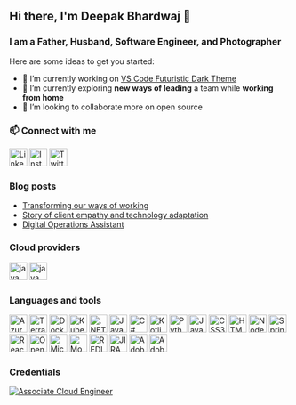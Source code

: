 ## Hi there, I'm Deepak Bhardwaj 👋

### I am a Father, Husband, Software Engineer, and Photographer

Here are some ideas to get you started:

- 🔭 I’m currently working on [VS Code Futuristic Dark Theme](https://github.com/deepak-bhardwaj-ps/VSCode-Theme-Futuristic)
- 🌱 I’m currently exploring **new ways of leading** a team while **working from home**
- 👯 I’m looking to collaborate more on open source

### 📫 Connect with me

[<img alt="LinkedIn" width="32" src="https://ico.now.sh/linkedin/0077B5" />](https://linkedin.com/in/deepdotnet)
[<img alt="Instagram" width="32" src="https://ico.now.sh/instagram/E4405F" />](https://instagram.com/deepdotnet)
[<img alt="Twitter" width="32" src="https://ico.now.sh/twitter/1da1f2" />](https://twitter.com/deepdotnet)

### Blog posts

- [Transforming our ways of working](https://medium.com/engineered-publicis-sapient/transforming-our-ways-of-working-wow-300a62546717)
- [Story of client empathy and technology adaptation](https://www.linkedin.com/pulse/story-client-empathy-technology-adaptation-deepak-bhardwaj/)
- [Digital Operations Assistant](https://www.linkedin.com/pulse/digital-operations-assistant-deepak-bhardwaj/)

### Cloud providers

[<img src="https://ico.now.sh/microsoftazure/0089D6" alt="java logo" width="32">](https://azure.microsoft.com/) 
[<img src="https://ico.now.sh/googlecloud/4285F4" alt="java logo" width="32">](https://cloud.google.com/)

### Languages and tools
[<img src="https://ico.now.sh/azuredevops/0078D7" alt="Azure DevOps" height="32">](https://github.com/topics/java)
[<img src="https://ico.now.sh/terraform/623CE4" alt="Terraform" height="32">](https://github.com/topics/terraform)
[<img src="https://ico.now.sh/docker/2496ED" alt="Docker" height="32">](https://github.com/topics/docker)
[<img src="https://ico.now.sh/kubernetes/326CE5" alt="Kubernetes" height="32">](https://github.com/topics/kubernetes)
[<img src="https://ico.now.sh/dot-net/5C2D91" alt=".NET" height="32">](https://github.com/topics/dotnet)
[<img src="https://ico.now.sh/java/007396" alt="Java" height="32">](https://github.com/topics/java)
[<img src="https://ico.now.sh/csharp/239120" alt="C#" height="32">](https://github.com/topics/csharp)
[<img src="https://ico.now.sh/kotlin/0095D5" alt="Kotlin" height="32">](https://github.com/topics/kotlin)
[<img src="https://ico.now.sh/python/3776AB" alt="Python" height="32">](https://github.com/topics/python)
[<img src="https://ico.now.sh/javascript/F7DF1E" alt="JavaScript" height="32">](https://github.com/topics/javascript)
[<img src="https://ico.now.sh/css3/1572B6" alt="CSS3" height="32">](https://github.com/topics/css3)
[<img src="https://ico.now.sh/html5/E34F26" alt="HTML5" height="32">](https://github.com/topics/html5)
[<img src="https://ico.now.sh/node-dot-js/339933" alt="Node.JS" height="32">](https://github.com/topics/nodejs)
[<img src="https://ico.now.sh/spring/6DB33F" alt="Spring Boot" height="32">](https://github.com/topics/spring-boot)
[<img src="https://ico.now.sh/react/61DAFB" alt="React" height="32">](https://github.com/topics/react)
[<img src="https://ico.now.sh/openid/F78C40" alt="OpenID" height="32">](https://github.com/topics/openid)
[<img src="https://ico.now.sh/microsoftsqlserver/CC2927" alt="Microsoft SQL Server" height="32">](https://github.com/topics/mssql)
[<img src="https://ico.now.sh/mongodb/47A248" alt="MongoDB" height="32">](https://github.com/topics/mongodb)
[<img src="https://ico.now.sh/redis/DC382D" alt="REDIS" height="32">](https://github.com/topics/redis)
[<img src="https://ico.now.sh/jira/0052CC" alt="JIRA" height="32">](https://github.com/topics/jira)
[<img src="https://ico.now.sh/adobephotoshop/26C9FF" alt="Adobe Photoshop" height="32">](https://github.com/topics/photoshop)
[<img src="https://ico.now.sh/adobelightroomclassic/AED6EA" alt="Adobe Lightroom Classic" height="32">](https://github.com/topics/lightroom)

### Credentials

[<img alt="Associate Cloud Engineer" src="https://api.accredible.com/v1/frontend/credential_website_embed_image/badge/18442462" />](https://www.credential.net/0f944bcc-e7ba-479d-bfb9-2b61c7ce7a58)